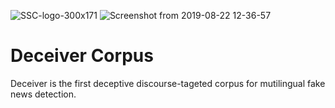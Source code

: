 ![SSC-logo-300x171](https://github.com/francielleavargas/HateBR/blob/main/.github/logo-locus.png)
![Screenshot from 2019-08-22 12-36-57](https://user-images.githubusercontent.com/19657817/63529275-ccd5f780-c4da-11e9-9d2c-dce592d855e7.png) 


# Deceiver Corpus

Deceiver is the first deceptive discourse-tageted corpus for mutilingual fake news detection. 
